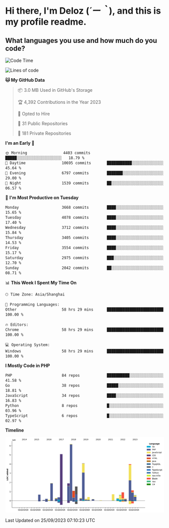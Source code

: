 # **Hi there, I'm Deloz (*´ー｀*), and this is my profile readme.**

## **What languages you use and how much do you code?**

<!--START_SECTION:waka-->
![Code Time](http://img.shields.io/badge/Code%20Time-2%2C475%20hrs%202%20mins-blue)

![Lines of code](https://img.shields.io/badge/From%20Hello%20World%20I%27ve%20Written-32.8%20million%20lines%20of%20code-blue)

**🐱 My GitHub Data** 

> 📦 3.0 MB Used in GitHub's Storage 
 > 
> 🏆 4,392 Contributions in the Year 2023
 > 
> 💼 Opted to Hire
 > 
> 📜 31 Public Repositories 
 > 
> 🔑 181 Private Repositories 
 > 
**I'm an Early 🐤** 

```text
🌞 Morning                4403 commits        █████░░░░░░░░░░░░░░░░░░░░   18.79 % 
🌆 Daytime                10695 commits       ███████████░░░░░░░░░░░░░░   45.64 % 
🌃 Evening                6797 commits        ███████░░░░░░░░░░░░░░░░░░   29.00 % 
🌙 Night                  1539 commits        ██░░░░░░░░░░░░░░░░░░░░░░░   06.57 % 
```
📅 **I'm Most Productive on Tuesday** 

```text
Monday                   3668 commits        ████░░░░░░░░░░░░░░░░░░░░░   15.65 % 
Tuesday                  4078 commits        ████░░░░░░░░░░░░░░░░░░░░░   17.40 % 
Wednesday                3712 commits        ████░░░░░░░░░░░░░░░░░░░░░   15.84 % 
Thursday                 3405 commits        ████░░░░░░░░░░░░░░░░░░░░░   14.53 % 
Friday                   3554 commits        ████░░░░░░░░░░░░░░░░░░░░░   15.17 % 
Saturday                 2975 commits        ███░░░░░░░░░░░░░░░░░░░░░░   12.70 % 
Sunday                   2042 commits        ██░░░░░░░░░░░░░░░░░░░░░░░   08.71 % 
```


📊 **This Week I Spent My Time On** 

```text
🕑︎ Time Zone: Asia/Shanghai

💬 Programming Languages: 
Other                    58 hrs 29 mins      █████████████████████████   100.00 % 

🔥 Editors: 
Chrome                   58 hrs 29 mins      █████████████████████████   100.00 % 

💻 Operating System: 
Windows                  58 hrs 29 mins      █████████████████████████   100.00 % 
```

**I Mostly Code in PHP** 

```text
PHP                      84 repos            ██████████░░░░░░░░░░░░░░░   41.58 % 
Go                       38 repos            █████░░░░░░░░░░░░░░░░░░░░   18.81 % 
JavaScript               34 repos            ████░░░░░░░░░░░░░░░░░░░░░   16.83 % 
Python                   8 repos             █░░░░░░░░░░░░░░░░░░░░░░░░   03.96 % 
TypeScript               6 repos             █░░░░░░░░░░░░░░░░░░░░░░░░   02.97 % 
```



**Timeline**

![Lines of Code chart](https://raw.githubusercontent.com/deloz/deloz/main/assets/bar_graph.png)


 Last Updated on 25/09/2023 07:10:23 UTC
<!--END_SECTION:waka-->
